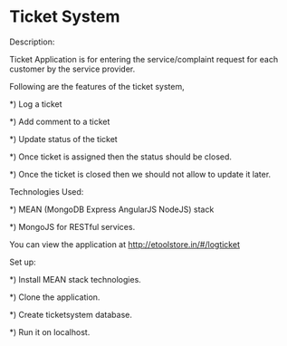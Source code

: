 # Ticket System

Description: 

Ticket Application is for entering the service/complaint request for each customer by the service provider.

Following are the features of the ticket system,

*) Log a ticket

*) Add comment to a ticket

*) Update status of the ticket

*) Once ticket is assigned then the status should be closed.

*) Once the ticket is closed then we should not allow to update it later.

Technologies Used:

*) MEAN (MongoDB Express AngularJS NodeJS) stack

*) MongoJS for RESTful services.

You can view the application at http://etoolstore.in/#/logticket


Set up:

*) Install MEAN stack technologies.

*) Clone the application.

*) Create ticketsystem database.

*) Run it on localhost.

